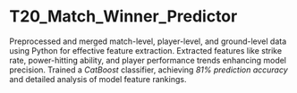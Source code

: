 # T20_Match_Winner_Predictor
Preprocessed and merged match-level, player-level, and ground-level data using Python for effective feature extraction.
Extracted features like strike rate, power-hitting ability, and player performance trends enhancing model precision.
Trained a *CatBoost* classifier, achieving *81% prediction accuracy* and detailed analysis of model feature rankings.
